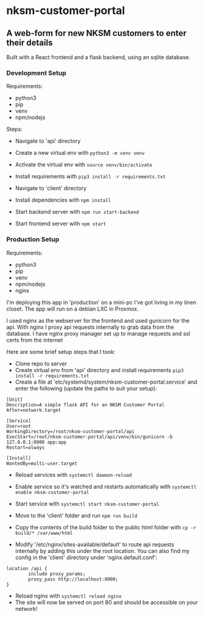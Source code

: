 # nksm-customer-portal

## A web-form for new NKSM customers to enter their details

Built with a React frontend and a flask backend, using an sqlite database. 

### Development Setup

Requirements:

- python3
- pip
- venv
- npm/nodejs

Steps:

- Navigate to 'api' directory
- Create a new virtual env with `python3 -m venv venv`
- Activate the virtual env with `source venv/bin/activate`
- Install requirements with `pip3 install -r requirements.txt`

- Navigate to 'client' directory
- Install dependencies with `npm install`

- Start backend server with `npm run start-backend`
- Start frontend server with `npm start`

### Production Setup

Requirements:

- python3
- pip
- venv
- npm/nodejs
- nginx

I'm deploying this app in 'production' on a mini-pc I've got living in my linen closet. The app will run on a debian LXC in Proxmox.

I used nginx as the webserver for the frontend and used gunicorn for the api. With nginx I proxy api requests internally to grab data from the database. I have nginx proxy manager set up to manage requests and ssl certs from the internet

Here are some brief setup steps that I took:

- Clone repo to server
- Create virtual env from 'api' directory and install requirements `pip3 install -r requirements.txt`
- Create a file at 'etc/systemd/system/nksm-customer-portal.service' and enter the following (update the paths to suit your setup):
```               
[Unit]
Description=A simple flask API for an NKSM Customer Portal
After=network.target

[Service]
User=root
WorkingDirectory=/root/nksm-customer-portal/api
ExecStart=/root/nksm-customer-portal/api/venv/bin/gunicorn -b 127.0.0.1:8000 app:app
Restart=always

[Install]
WantedBy=multi-user.target
```
- Reload services with `systemctl daemon-reload`
- Enable service so it's watched and restarts automatically with `systemctl enable nksm-customer-portal`
- Start service with `systemctl start nksm-customer-portal`

- Move to the 'client' folder and run `npm run build` 
- Copy the contents of the build folder to the public html folder with `cp -r build/* /var/www/html`
- Modify '/etc/nginx/sites-available/default' to route api requests internally by adding this under the root location. You can also find my config in the 'client' directory under 'nginx.default.conf':
```
location /api {
        include proxy_params;
        proxy_pass http://localhost:8000;
}
```
- Reload nginx with `systemctl reload nginx`
- The site will now be served on port 80 and should be accessible on your network!
